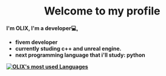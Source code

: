 <h1 align="center"><b>Welcome to my profile</h1>

I'm **OLIX**, I'm a developer💻,
- fivem developer
- currently studing c++ and unreal engine.
- next programming language that i'll study: python
  
  
  
[![OLIX's most used Languages](https://github-readme-stats.vercel.app/api/top-langs/?username=OLIX-boop&layout=compact)](https://github.com/anuraghazra/github-readme-stats)
